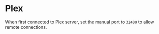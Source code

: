 # Plex

When first connected to Plex server, set the manual port to `32400` to allow remote connections.